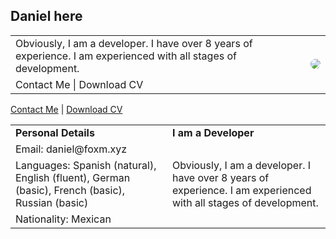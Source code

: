 ## Daniel here
<!-- YOU MIGHT BE WANDERING, "WHY THE F*** DID YOU BUILT THIS WITH TABLES??"... JUST FOR GIGGLES -->

<table>
  <tr>
    <td>Obviously, I am a developer. I have over 8 years of experience. I am experienced with all stages of development.</td>
    <td rowspan="2">
      <img src="https://avatars.githubusercontent.com/u/9222108?v=4" style="border-radius: 20rem">
    </td>
  </tr>
  <tr>
    <td>Contact Me | Download CV</td>
  </tr>
</table>

[Contact Me](mailto:daniel@foxm.xyz) | [Download CV](mailto:daniel@foxm.xyz)

<table>
  <tr>
    <td><b>Personal Details</b></td>
    <td><b>I am a Developer</b></td>
  </tr>

  <tr>
    <td>Email: daniel@foxm.xyz</td>
    <td rowspan="3">Obviously, I am a developer. I have over 8 years of experience. I am experienced with all stages of development.</td>
  </tr>
  <tr>
    <td>Languages: Spanish (natural), English (fluent), German (basic), French (basic), Russian (basic)</td>
  </tr>
  <tr>
    <td>Nationality: Mexican</td>
  </tr>
</table>

<!--
**letops/letops** is a ✨ _special_ ✨ repository because its `README.md` (this file) appears on your GitHub profile.

Here are some ideas to get you started:

- 🔭 I’m currently working on ...
- 🌱 I’m currently learning ...
- 👯 I’m looking to collaborate on ...
- 🤔 I’m looking for help with ...
- 💬 Ask me about ...
- 📫 How to reach me: ...
- 😄 Pronouns: ...
- ⚡ Fun fact: ...
-->
